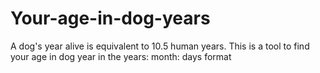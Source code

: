 # Your-age-in-dog-years
A dog's year alive is equivalent to 10.5 human years. This is a tool to find your age in dog year in the years: month: days format
